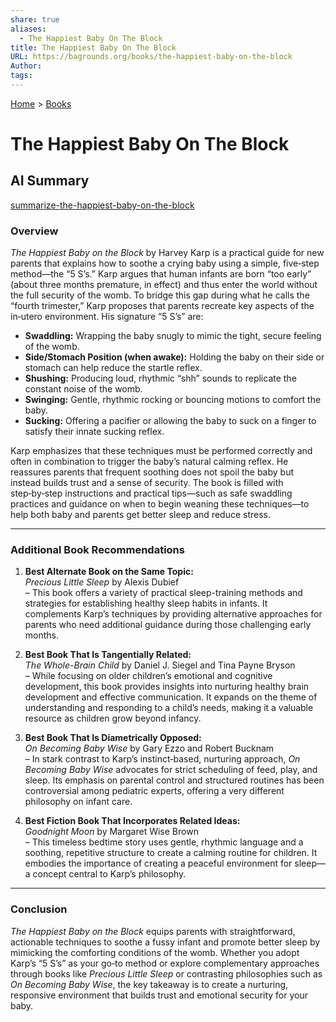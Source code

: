 ```yaml
---
share: true
aliases:
  - The Happiest Baby On The Block
title: The Happiest Baby On The Block
URL: https://bagrounds.org/books/the-happiest-baby-on-the-block
Author: 
tags: 
---
```

[Home](../index.md) > [Books](./index.md)  
# The Happiest Baby On The Block  
## AI Summary  
[summarize-the-happiest-baby-on-the-block](../bot-chats/summarize-the-happiest-baby-on-the-block.md)  
  
### Overview  
*The Happiest Baby on the Block* by Harvey Karp is a practical guide for new parents that explains how to soothe a crying baby using a simple, five‐step method—the “5 S’s.” Karp argues that human infants are born “too early” (about three months premature, in effect) and thus enter the world without the full security of the womb. To bridge this gap during what he calls the “fourth trimester,” Karp proposes that parents recreate key aspects of the in‑utero environment. His signature “5 S’s” are:  
  
- **Swaddling:** Wrapping the baby snugly to mimic the tight, secure feeling of the womb.  
- **Side/Stomach Position (when awake):** Holding the baby on their side or stomach can help reduce the startle reflex.  
- **Shushing:** Producing loud, rhythmic “shh” sounds to replicate the constant noise of the womb.  
- **Swinging:** Gentle, rhythmic rocking or bouncing motions to comfort the baby.  
- **Sucking:** Offering a pacifier or allowing the baby to suck on a finger to satisfy their innate sucking reflex.  
  
Karp emphasizes that these techniques must be performed correctly and often in combination to trigger the baby’s natural calming reflex. He reassures parents that frequent soothing does not spoil the baby but instead builds trust and a sense of security. The book is filled with step‑by‑step instructions and practical tips—such as safe swaddling practices and guidance on when to begin weaning these techniques—to help both baby and parents get better sleep and reduce stress.  
  
---  
  
### Additional Book Recommendations  
1. **Best Alternate Book on the Same Topic:**    
   *Precious Little Sleep* by Alexis Dubief    
   – This book offers a variety of practical sleep-training methods and strategies for establishing healthy sleep habits in infants. It complements Karp’s techniques by providing alternative approaches for parents who need additional guidance during those challenging early months.  
  
2. **Best Book That Is Tangentially Related:**    
   *The Whole-Brain Child* by Daniel J. Siegel and Tina Payne Bryson    
   – While focusing on older children’s emotional and cognitive development, this book provides insights into nurturing healthy brain development and effective communication. It expands on the theme of understanding and responding to a child’s needs, making it a valuable resource as children grow beyond infancy.  
  
3. **Best Book That Is Diametrically Opposed:**    
   *On Becoming Baby Wise* by Gary Ezzo and Robert Bucknam    
   – In stark contrast to Karp’s instinct‑based, nurturing approach, *On Becoming Baby Wise* advocates for strict scheduling of feed, play, and sleep. Its emphasis on parental control and structured routines has been controversial among pediatric experts, offering a very different philosophy on infant care.  
  
4. **Best Fiction Book That Incorporates Related Ideas:**    
   *Goodnight Moon* by Margaret Wise Brown    
   – This timeless bedtime story uses gentle, rhythmic language and a soothing, repetitive structure to create a calming routine for children. It embodies the importance of creating a peaceful environment for sleep—a concept central to Karp’s philosophy.  
  
---  
  
### Conclusion  
*The Happiest Baby on the Block* equips parents with straightforward, actionable techniques to soothe a fussy infant and promote better sleep by mimicking the comforting conditions of the womb. Whether you adopt Karp’s “5 S’s” as your go‑to method or explore complementary approaches through books like *Precious Little Sleep* or contrasting philosophies such as *On Becoming Baby Wise*, the key takeaway is to create a nurturing, responsive environment that builds trust and emotional security for your baby.  
